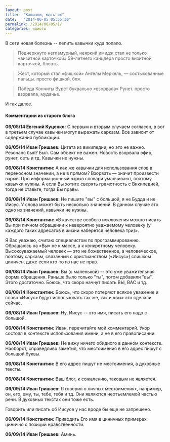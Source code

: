 ```yaml
---
layout: post
title:  "Кавычки, мать их"
date:   "2014-06-05 05:55:30"
permalink: /2014/06/05/1/
categories: идиоты
---
```

В сети новая болезнь -- лепить кавычки куда попало.

> Подчеркнуто негламурный, неяркий имидж стал не только «визитной карточкой» 59-летнего канцлера
просто визитной карточкой, блеать.

> Жест, который стал «фишкой» Ангелы Меркель, — состыкованные пальцы.
просто фишкой, бля.

> Победа Кончиты Вурст буквально «взорвала» Рунет.
просто взорвала, мудачье.

И так далее.



#### Комментарии из старого блога


**06/05/14 Евгений Куценко:** С первым и вторым случаем согласен, в вот в третьем случае кавычки могут выражать сарказм. Все зависит от содержания публикации.


**06/05/14 Иван Гришаев:** Цитата из википедии, но это не важно.
Резонанс был? Был. Сам объект не важен.
Новость взорвала эфир, рунет, сеть и тд.
Кавычки не нужны.





**06/08/14 Константин:** А как же кавычки для использования слов в переносном значении, а не в прямом? Взорвать — значит произвести взрыв. Про информационный взрыв словари умалчивают, поэтому кавычки нужны. А если Вы хотите сверять грамотность с Википедией, тогда не ставьте, тогда Вы правы.


**06/08/14 Иван Гришаев:** Не пишите "вы" с большой, я не Будда и не Иисус.
У слова может быть несколько значений. В данном случае это одно из значений, кавычки не нужны.






**06/08/14 Константин:** «В качестве особого исключения можно писать Вы при личном обращении к невероятно уважаемому человеку (у каждого таких адресатов в жизни наберется человека три)».

Я Вас уважаю, считаю специалистом по программированию. Обращаюсь на «Вы» не к массе, а к конкретному человеку. Высокоуважаемый человек — это не божественное, а человеческое, поэтому сарказм, связанный с христианством («Иисус») слишком циничен, даже если кто-то из нас не прав.


**06/08/14 Иван Гришаев:** Вы (с маленькой) -- это уже уважительная форма обращения. Раньше было только "ты", потом добавили "вы". Этого достаточно. Боюсь, что скоро начнут писать ВЫ, ВАС и тд.





**06/08/14 Константин:** Боюсь, что скоро потеряют всякое уважение и слово «Иисус» будут использовать так же, как и «вы» это сделали сейчас.


**06/08/14 Иван Гришаев:** Ну, Иисус -- это имя, писать его надо с большой.





**06/08/14 Константин:** Иван, перечитайте мой комментарий. Укор состоял в контексте использования имени, а не в его правописании.


**06/08/14 Иван Гришаев:** Не вижу ничего обидного в данном контексте.
Наоборот, справедливо заметил, что местоимения в его адрес пишут с большой буквы.





**06/08/14 Константин:** В его адрес пишут не местоимения, а духовные тексты.





**06/08/14 Константин:** Ваш блог, к сожалению, таковым не является.


**06/09/14 Иван Гришаев:** Я говорил о личных местоимениях, например, он, его, ему, ты, тебе, тебя и тд. Они являются неотъемлемой частью речи. В духовных текстах они тоже есть.

Говорить или писать об Иисусе у нас вроде бы еще не запрещено.





**06/09/14 Константин:** Приводить Его имя в циничных примерах цинично с позиций нравственности.


**06/09/14 Иван Гришаев:** Аминь.




